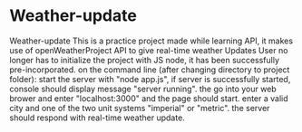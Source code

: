 # Weather-update
Weather-update
This is a practice project made while learning API, it makes use of openWeatherProject API to give real-time weather Updates
User no longer has to initialize the project with JS node, it has been successfully pre-incorporated. 
on the command line (after changing directory to project folder): 
start the server with "node app.js", if server is successfully started, console should display message "server running". 
the go into your web brower and enter "localhost:3000" and the page should start. 
enter a valid city and one of the two unit systems "imperial" or "metric". 
the server should respond with real-time weather update.
